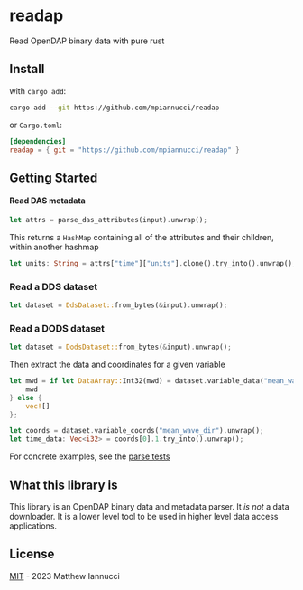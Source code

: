 # readap

Read OpenDAP binary data with pure rust

## Install

with `cargo add`: 

```bash
cargo add --git https://github.com/mpiannucci/readap
```

or `Cargo.toml`: 

```toml
[dependencies]
readap = { git = "https://github.com/mpiannucci/readap" }
```

## Getting Started

#### Read DAS metadata

```rs
let attrs = parse_das_attributes(input).unwrap();
```

This returns a `HashMap` containing all of the attributes and their children, within another hashmap

```rs
let units: String = attrs["time"]["units"].clone().try_into().unwrap();
```

### Read a DDS dataset

```rs
let dataset = DdsDataset::from_bytes(&input).unwrap();
```

### Read a DODS dataset

```rs
let dataset = DodsDataset::from_bytes(&input).unwrap();
```

Then extract the data and coordinates for a given variable

```rs
let mwd = if let DataArray::Int32(mwd) = dataset.variable_data("mean_wave_dir").unwrap() {
   	mwd
} else {
    vec![]
};

let coords = dataset.variable_coords("mean_wave_dir").unwrap();
let time_data: Vec<i32> = coords[0].1.try_into().unwrap();
```

For concrete examples, see the [parse tests](tests/parse.rs)

## What this library is

This library is an OpenDAP binary data and metadata parser. It *is not* a data downloader. It is a lower level tool to be used in higher level data access applications. 

## License

[MIT](LICENSE) - 2023 Matthew Iannucci
